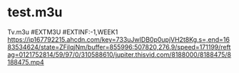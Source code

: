 # test.m3u
Tv.m3u
#EXTM3U
#EXTINF:-1,WEEK1
https://ip167792215.ahcdn.com/key=733uJwIDB0p0upjVH2t8Kg,s=,end=1683534624/state=ZFilqjNm/buffer=855996:507820,276.9/speed=171199/reftag=0121752814/59/97/0/310588610/jupiter.thisvid.com/8188000/8188475/8188475.mp4
